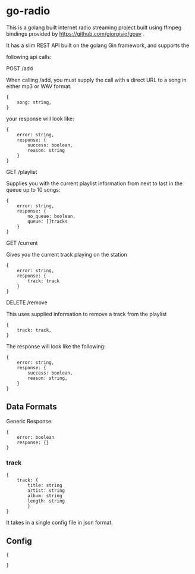 # go-radio

This is a golang built internet radio streaming project built using 
ffmpeg bindings provided by https://github.com/giorgisio/goav .

It has a slim REST API built on the golang Gin framework, and supports the

following api calls:

POST /add

When calling /add, you must supply the call with a direct  URL
to a song in either mp3 or WAV format.

```
{
    song: string,
}
```

your response will look like:
```
{
    error: string,
    response: {
        success: boolean,
        reason: string
    }
}
```

GET /playlist

Supplies you with the current playlist information from next to last in the
queue up to 10 songs:
```
{
    error: string,
    response: {
        no_queue: boolean,
        queue: []tracks
    }
}
```

GET /current

Gives you the current track playing on the station
```
{
    error: string,
    response: {
        track: track   
    }
}
```

DELETE /remove

This uses supplied information to remove a track from the playlist
```
{
    track: track,
}
```


The response will look like the following:
```
{
    error: string,
    response: {
        success: boolean,
        reason: string,
    }
}
```

## Data Formats

Generic Response:

```
{
    error: boolean
    response: {}
}
```


### track
```
{
    track: {
        title: string
        artist: string
        album: string
        length: string
        }
}
```

It takes in a single config file in json format.

## Config

```
{

}
```
